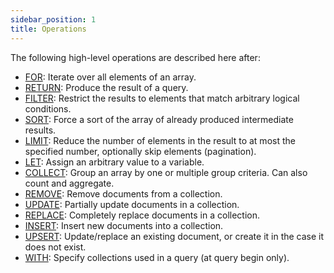 ```yaml
---
sidebar_position: 1
title: Operations
---
```


The following high-level operations are described here after:

* [FOR](for.md): Iterate over all elements of an array.
* [RETURN](return.md): Produce the result of a query.
* [FILTER](filter.md): Restrict the results to elements that match arbitrary logical conditions.
* [SORT](sort.md): Force a sort of the array of already produced intermediate results.
* [LIMIT](limit.md): Reduce the number of elements in the result to at most the specified number, optionally skip elements (pagination).
* [LET](let.md): Assign an arbitrary value to a variable.
* [COLLECT](collect.md): Group an array by one or multiple group criteria. Can also count and aggregate.
* [REMOVE](remove.md): Remove documents from a collection.
* [UPDATE](update.md): Partially update documents in a collection.
* [REPLACE](replace.md): Completely replace documents in a collection.
* [INSERT](insert.md): Insert new documents into a collection.
* [UPSERT](upsert.md): Update/replace an existing document, or create it in the case it does not exist.
* [WITH](with.md): Specify collections used in a query (at query begin only).
